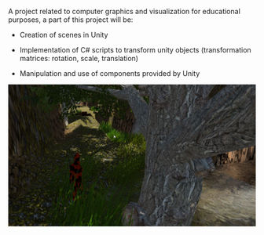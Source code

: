 A project related to computer graphics and visualization for educational purposes, a part of this project will be:

* Creation of scenes in Unity

* Implementation of C# scripts to transform unity objects (transformation matrices: rotation, scale, translation)

* Manipulation and use of components provided by Unity


![First scene created in Unity environment](./firstScene.jpg)

